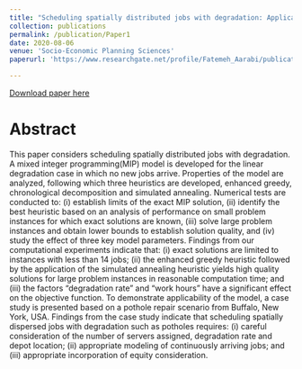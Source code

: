 ```yaml
---
title: "Scheduling spatially distributed jobs with degradation: Application to pothole repair"
collection: publications
permalink: /publication/Paper1
date: 2020-08-06
venue: 'Socio-Economic Planning Sciences'
paperurl: 'https://www.researchgate.net/profile/Fatemeh_Aarabi/publication/343479339_Scheduling_spatially_distributed_jobs_with_degradation_Application_to_pothole_repair/links/5f3b1f6592851cd302013358/Scheduling-spatially-distributed-jobs-with-degradation-Application-to-pothole-repair.pdf'

---
```


[Download paper here](https://www.researchgate.net/profile/Fatemeh_Aarabi/publication/343479339_Scheduling_spatially_distributed_jobs_with_degradation_Application_to_pothole_repair/links/5f3b1f6592851cd302013358/Scheduling-spatially-distributed-jobs-with-degradation-Application-to-pothole-repair.pdf)



# Abstract
This paper considers scheduling spatially distributed jobs with degradation. A mixed integer programming(MIP) model is developed for the linear degradation case in which no new jobs arrive. Properties of the model are analyzed, following which three heuristics are developed, enhanced greedy, chronological decomposition and simulated annealing. Numerical tests are conducted to: (i) establish limits of the exact MIP solution, (ii) identify the best heuristic based on an analysis of performance on small problem instances for which exact solutions are known, (iii) solve large problem instances and obtain lower bounds to establish solution quality, and (iv) study the effect of three key model parameters. Findings from our computational experiments indicate that: (i) exact solutions are limited to instances with less than 14 jobs; (ii) the enhanced greedy heuristic followed by the application of the simulated annealing heuristic yields high quality solutions for large problem instances in reasonable computation time; and (iii) the factors “degradation rate” and “work hours” have a significant effect on the objective function. To demonstrate applicability of the model, a case study is presented based on a pothole repair scenario from Buffalo, New York, USA. Findings from the case study indicate that scheduling spatially dispersed jobs with degradation such as potholes requires: (i) careful consideration of the number of servers assigned, degradation rate and depot location; (ii) appropriate modeling of continuously arriving jobs; and (iii) appropriate incorporation of equity consideration. 
